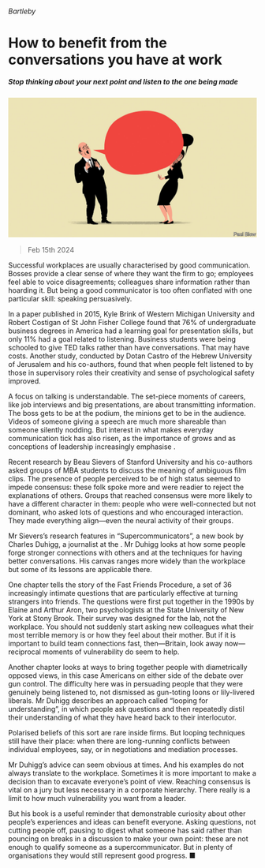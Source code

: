 ###### Bartleby

# How to benefit from the conversations you have at work 

##### Stop thinking about your next point and listen to the one being made 

![image](images/20240217_WBD003.jpg) 

> Feb 15th 2024 

Successful workplaces are usually characterised by good communication. Bosses provide a clear sense of where they want the firm to go; employees feel able to voice disagreements; colleagues share information rather than hoarding it. But being a good communicator is too often conflated with one particular skill: speaking persuasively.

In a paper published in 2015, Kyle Brink of Western Michigan University and Robert Costigan of St John Fisher College found that 76% of undergraduate business degrees in America had a learning goal for presentation skills, but only 11% had a goal related to listening. Business students were being schooled to give TED talks rather than have conversations. That may have costs. Another study, conducted by Dotan Castro of the Hebrew University of Jerusalem and his co-authors, found that when people felt listened to by those in supervisory roles their creativity and sense of psychological safety improved.

A focus on talking is understandable. The set-piece moments of careers, like job interviews and big presentations, are about transmitting information. The boss gets to be at the podium, the minions get to be in the audience. Videos of someone giving a speech are much more shareable than someone silently nodding. But interest in what makes everyday communication tick has also risen, as the importance of  grows and as conceptions of leadership increasingly emphasise .

Recent research by Beau Sievers of Stanford University and his co-authors asked groups of MBA students to discuss the meaning of ambiguous film clips. The presence of people perceived to be of high status seemed to impede consensus: these folk spoke more and were readier to reject the explanations of others. Groups that reached consensus were more likely to have a different character in them: people who were well-connected but not dominant, who asked lots of questions and who encouraged interaction. They made everything align—even the neural activity of their groups. 

Mr Sievers’s research features in “Supercommunicators”, a new book by Charles Duhigg, a journalist at the . Mr Duhigg looks at how some people forge stronger connections with others and at the techniques for having better conversations. His canvas ranges more widely than the workplace but some of its lessons are applicable there.

One chapter tells the story of the Fast Friends Procedure, a set of 36 increasingly intimate questions that are particularly effective at turning strangers into friends. The questions were first put together in the 1990s by Elaine and Arthur Aron, two psychologists at the State University of New York at Stony Brook. Their survey was designed for the lab, not the workplace. You should not suddenly start asking new colleagues what their most terrible memory is or how they feel about their mother. But if it is important to build team connections fast, then—Britain, look away now—reciprocal moments of vulnerability do seem to help. 

Another chapter looks at ways to bring together people with diametrically opposed views, in this case Americans on either side of the debate over gun control. The difficulty here was in persuading people that they were genuinely being listened to, not dismissed as gun-toting loons or lily-livered liberals. Mr Duhigg describes an approach called “looping for understanding”, in which people ask questions and then repeatedly distil their understanding of what they have heard back to their interlocutor. 

Polarised beliefs of this sort are rare inside firms. But looping techniques still have their place: when there are long-running conflicts between individual employees, say, or in negotiations and mediation processes. 

Mr Duhigg’s advice can seem obvious at times. And his examples do not always translate to the workplace. Sometimes it is more important to make a decision than to excavate everyone’s point of view. Reaching consensus is vital on a jury but less necessary in a corporate hierarchy. There really is a limit to how much vulnerability you want from a leader. 

But his book is a useful reminder that demonstrable curiosity about other people’s experiences and ideas can benefit everyone. Asking questions, not cutting people off, pausing to digest what someone has said rather than pouncing on breaks in a discussion to make your own point: these are not enough to qualify someone as a supercommunicator. But in plenty of organisations they would still represent good progress. ■






